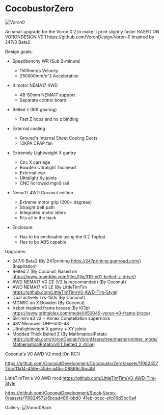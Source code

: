 # CocobustorZero
![Voron0](https://github.com/CoconutDevelopment/CocobustorZero/assets/110824572/4cd4a4dd-b737-47ab-8759-b86bb82d3ce4)

An small upgrade for the Voron 0.2 to make it print slightly faster
BASED ON VORONDESIGN V0.1 https://github.com/VoronDesign/Voron-0
Inspired by 247/0 Beta2

Design goals:
- Speedbenchy WR (Sub 2-minute)
  - 1500mm/s Velocity
  - 250000mm/s^2 Acceleration

- 4 motor NEMA17 4WD
  - 48-60mm NEMA17 support
  - Separate control board

- Belted z (80t gearing)
  - Fast Z hops and no z binding

- External cooling
  - Ground's Internal Sheet Cooling Ducts
  - 12KPA CPAP fan

- Extremely Lightweight X gantry
  - Cnc X carriage
  - Bowden Ultralight Toolhead
  - External esp
  - Ultralight Xy joints
  - CNC hollowed mgn9 rail

- Nema17 4WD Coconut edition
  - Extreme motor grip (200+ degrees)
  - Straight belt path
  - Integrated motor idlers
  - Fits all in the back

- Enclosure
    - Has to be enclosable using the 0.2 Tophat
    - Has to be ABS capable

Upgrades:
- 247/0 Beta2 (By 247printing https://247printing.gumroad.com/) (Inspiration)
- Belted Z (By Coconut, Based on https://www.teamfdm.com/files/file/319-v01-belted-z-drive/)
- AWD NEMA17 V0 CE (V2 Is reccomended) (By Coconut)
- AWD NEMA17 V0 LE (By LittleTimTim https://github.com/LittleTimTim/V0-AWD-Tim-Style)
- Dual actively Lrs-150s (By Coconut)
- MGN9C on X Bowden (By Coconut)
- Vzbot inspired frame braces (By Kl3pt https://www.printables.com/model/450049-voron-v0-frame-brace)
- Skr mini e3 v2 + Annex Constellation supernova
- 48V Meanwell UHP-500-48
- Ultralightweight X gantry + XY joints
- Modded Thick Belted Z (By MathmaticalPotato https://github.com/VoronDesign/VoronUsers/tree/master/printer_mods/MathematicalPotato/v0.1_belted_z_drive)

Coconut's V0 AWD V2 mod
(On RC1)


https://github.com/CoconutDevelopment/CocobustorZero/assets/110824572/ccff1a14-459e-45de-a45c-08869c3bc4b1



LittleTimTim's V0 AWD mod https://github.com/LittleTimTim/V0-AWD-Tim-Style


https://github.com/CoconutDevelopment/Stock-Voron-0/assets/110824572/6bcad486-bbd0-41eb-bcec-efc06d3bc0a4

Gallery:
![Voron0Back](https://github.com/CoconutDevelopment/CocobustorZero/assets/110824572/c3b1a35a-2d08-4f06-9fad-34998b901b36)





